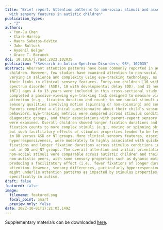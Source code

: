 ```yaml
---
title: "Brief report: Attention patterns to non-social stimuli and associations
  with sensory features in autistic children"
publication_types:
  - "2"
authors:
  - Yun-Ju Chen
  - Clare Harrop
  - Maura Sabatos-DeVito
  - John Bulluck
  - Aysenil Belger
  - Grace T. Baranek
doi: 10.1016/j.rasd.2022.102035
publication: "*Research in Autism Spectrum Disorders, 98*, 102035"
abstract: Aberrant attention patterns have been commonly reported in autistic
  children. However, few studies have examined attention to non-social stimuli
  varying in salience and complexity using eye-tracking technology, as well as
  their links to clinical sensory features. Forty-one children [16 with autism
  spectrum disorder (ASD), 10 with developmental delay (DD), and 15 neurotypical
  (NT)] ages 4 to 13 years were included in this cross-sectional study. Children
  completed a passive-viewing eye-tracking task designed to measure visual
  attention (e.g., fixation duration and count) to non-social stimuli with
  sensory qualities involving motion (spinning or non-spinning) and sound.
  Parents completed a clinical questionnaire about their child’s sensory
  behaviors. Eye-tracking metrics were compared across stimulus conditions and
  diagnostic groups, and their associations with parent-report sensory features
  were examined. Overall children showed longer fixation durations and fewer
  fixation counts to more complex stimuli (e.g., moving or spinning objects),
  but such facilitatory effects of stimulus properties tended to be less evident
  in DD versus ASD or NT groups. More clinical sensory features, especially
  hyperresponsiveness, were moderately to highly associated with quicker initial
  fixations and longer fixation durations across stimulus conditions in ASD, but
  not in DD and NT groups. The overall attention and initial orientation to
  non-social stimuli were comparable across autistic children and their
  non-autistic peers, with some sensory properties such as dynamic motion
  producing a facilitatory effect (i.e., fewer fixations of longer durations) on
  attention. However, sensory differences, particularly hyperresponsiveness,
  might underlie attention patterns as impacted by stimulus properties
  specifically in autism.
draft: false
featured: false
image:
  filename: featured.png
  focal_point: Smart
  preview_only: false
date: 2022-10-01T17:21:03.149Z
---
```

Supplementary materials can be downloaded [here](https://drive.google.com/file/d/1gch5omh6QDbIOZzbBjX4TTenn7MknK_y/view?usp=share_link).
